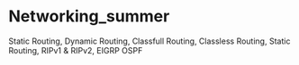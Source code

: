 # Networking_summer
Static Routing, Dynamic Routing, Classfull Routing, Classless Routing, Static Routing, RIPv1 &amp; RIPv2, EIGRP OSPF
